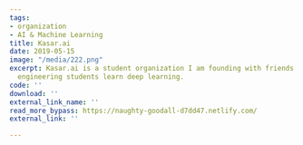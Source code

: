 ```yaml
---
tags:
- organization
- AI & Machine Learning
title: Kasar.ai
date: 2019-05-15
image: "/media/222.png"
excerpt: Kasar.ai is a student organization I am founding with friends. It will help
  engineering students learn deep learning.
code: ''
download: ''
external_link_name: ''
read_more_bypass: https://naughty-goodall-d7dd47.netlify.com/
external_link: ''

---
```

